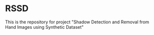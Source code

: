 # RSSD
This is the repository for project "Shadow Detection and Removal from Hand Images using Synthetic Dataset"
